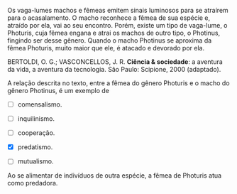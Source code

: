 

Os vaga-lumes machos e fêmeas emitem sinais luminosos para se atraírem para o acasalamento. O macho reconhece a fêmea de sua espécie e, atraído por ela, vai ao seu encontro. Porém, existe um tipo de vaga-lume, o Photuris, cuja fêmea engana e atrai os machos de outro tipo, o Photinus, fingindo ser desse gênero. Quando o macho Photinus se aproxima da fêmea Photuris, muito maior que ele, é atacado e devorado por ela.

BERTOLDI, O. G.; VASCONCELLOS, J. R. **Ciência & sociedade**: a aventura da vida, a aventura da tecnologia. São Paulo: Scipione, 2000 (adaptado).

A relação descrita no texto, entre a fêmea do gênero Photuris e o macho do gênero Photinus, é um exemplo de



- [ ] comensalismo.
- [ ] inquilinismo.
- [ ] cooperação.
- [x] predatismo.
- [ ] mutualismo.


Ao se alimentar de indivíduos de outra espécie, a fêmea de Photuris atua como predadora.

